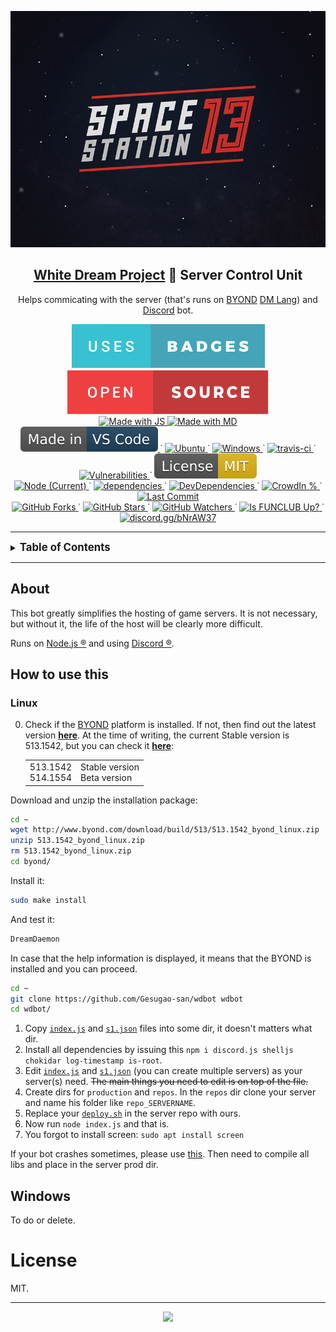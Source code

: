 
<p align="center">
  <img src="assets/Space_Station_13_logo_(space_bg).png" />
  <h2 align="center">
    <a href="https://github.com/frosty-dev/white-dream-main/">White Dream Project</a> 🤖 Server Control Unit
  </h2>

  <p align="center">Helps commicating with the server (that's runs on <a href="http://byond.com/">BYOND</a> <a href=" https://github.com/topics/byond?l=dm">DM Lang</a>) and <a href="https://discord.com/">Discord</a> bot.
  </p>
</p>

<p align="center">
  <a href="">
    <img alt="Uses badges" src="assets/uses-badges.svg"/>
  </a>
  <a href="">
    <img alt="Open Source" src="assets/open-source.svg"/>
  </a>

  <br>

  <a href="https://forthebadge.com">
    <img alt="Made with JS" src="https://forthebadge.com/images/badges/made-with-javascript.svg"/>
  </a>
  <a href="https://forthebadge.com">
    <img alt="Made with MD" src="https://forthebadge.com/images/badges/made-with-markdown.svg"/>
  </a>

  <br>

  <a href="https://code.visualstudio.com/">
    <img alt="Made in-VS Code" src="assets/Made_in-VS_Code-1f425f.svg "/>
  </a>˙
  <a href="">
    <img alt="Ubuntu" src="https://badgen.net/github/checks/Gesugao-san/wdbot/master/ubuntu"/>
  </a>˙
  <a href="">
    <img alt="Windows" src="https://badgen.net/github/checks/Gesugao-san/wdbot/master/windows"/>
  </a>˙
  <a href="">
    <img alt="travis-ci" src="https://travis-ci.com/Gesugao-san/wdbot.svg?branch=master"/>
  </a>˙
  <a href="">
    <img alt="Vulnerabilities" src="https://img.shields.io/snyk/vulnerabilities/github/Gesugao-san/wdbot"/>
  </a>˙
  <a href="https://opensource.org/licenses/MIT">
    <img alt="MIT license" src="assets/License-MIT-yellow.svg"/>
  </a>

  <br>

  <a href="">
    <img alt="Node (Current)" src="https://img.shields.io/node/v/discord.js">
  </a>˙
  <a href="">
    <img alt="dependencies" src="https://status.david-dm.org/gh/Gesugao-san/wdbot.svg"/>
  </a>˙
  <a href="">
    <img alt="DevDependencies" src="https://status.david-dm.org/gh/Gesugao-san/wdbot.svg?type=dev"/>
  </a>˙
  <a href="https://crowdin.com/project/wdbot">
    <img alt="CrowdIn %" src="https://badges.crowdin.net/wdbot/localized.svg"/>
  </a>˙
  <a href="https://github.com/Gesugao-san/wdbot/issues?q=is%3Apr+is%3Aclosed">
    <img alt="Last Commit" src="https://img.shields.io/github/last-commit/Gesugao-san/wdbot"/>
  </a>

  <br>

  <a href="https://GitHub.com/Gesugao-san/wdbot/network/">
    <img alt="GitHub Forks" src="https://img.shields.io/github/forks/Gesugao-san/wdbot.svg?style=social&label=Fork&maxAge=2592000"/>
  </a>˙
  <a href="https://GitHub.com/Gesugao-san/wdbot/stargazers/">
    <img alt="GitHub Stars" src="https://img.shields.io/github/stars/Gesugao-san/wdbot.svg?style=social&label=Star&maxAge=2592000"/>
  </a>˙
  <a href="https://GitHub.com/Gesugao-san/wdbot/stargazers/">
    <img alt="GitHub Watchers" src="https://img.shields.io/github/watchers/Gesugao-san/wdbot?style=social&label=Watchers&maxAge=2592000">
  </a>˙
  <a href="https://funclub.pro/">
    <img alt="Is FUNCLUB Up?" src="https://img.shields.io/website?down_color=red&down_message=offline&up_color=green&up_message=online&url=https://funclub.pro/"/>
  </a>˙
  <a href="https://discord.com/invite/bNrAW37">
    <img alt="discord.gg/bNrAW37" src="https://img.shields.io/discord/433622753350778890.svg?color=7289da&label=FUNCLUB&logo=discord&style=flat-square"/>
  </a>
</p>

---

<details>
<summary><strong><big>Table of Contents</big></strong></summary>

** [How to use this](#how-to-use-this)
*** [Linux](#linux)
*** [Windows](#windows)
** [License](#license)

</details>

---

## About

This bot greatly simplifies the hosting of game servers. It is not necessary, but without it, the life of the host will be clearly more difficult.

Runs on [Node.js ®](https://nodejs.org/) and using [Discord ®](https://discord.com/).

## How to use this

### Linux

0. Check if the [BYOND](http://byond.com/) platform is installed. If not, then find out the latest version **[here](https://secure.byond.com/download/)**.
    At the time of writing, the current Stable version is 513.1542, but you can check it <b><a href="http://www.byond.com/download/version.txt">here</a></b>:
    <table>
    <tr>
      <td>
        513.1542<br>
        514.1554
      </td>
      <td>
        Stable version<br>
        Beta version
      </td>
    </tr>
    </table>

Download and unzip the installation package:

<!--
  sudo apt update && sudo apt upgrade
-->

```bash
cd ~
wget http://www.byond.com/download/build/513/513.1542_byond_linux.zip
unzip 513.1542_byond_linux.zip
rm 513.1542_byond_linux.zip
cd byond/
```

Install it:

```bash
sudo make install
```

And test it:

```bash
DreamDaemon
```

In case that the help information is displayed, it means that the BYOND is installed and you can proceed.

<!--
  curl -fsSL https://deb.nodesource.com/setup_current.x | sudo -E bash - # Using Ubuntu
  sudo apt install -y wget unzip git screen nodejs
  sudo apt install -y npm gcc g++ make build-essential
  sudo apt update -y && sudo apt upgrade -y && sudo apt autoremove -y
  npm install -g npm
  git clone https://github.com/frosty-dev/wdbot wdbot
-->

```bash
cd ~
git clone https://github.com/Gesugao-san/wdbot wdbot
cd wdbot/
```

1. Copy [`index.js`](./index.js) and [`s1.json`](./servers/s1.json) files into some dir, it doesn't matters what dir.
2. Install all dependencies by issuing this `npm i discord.js shelljs chokidar log-timestamp is-root`.
3. Edit [`index.js`](./index.js) and [`s1.json`](./servers/s1.json) (you can create multiple servers) as your server(s) need. ~~The main things you need to edit is on top of the file.~~
4. Create dirs for `production` and `repos`. In the `repos` dir clone your server and name his folder like `repo_SERVERNAME`.
5. Replace your [`deploy.sh`](./deploy.sh) in the server repo with ours.
6. Now run `node index.js` and that is.
7. You forgot to install screen: `sudo apt install screen`

If your bot crashes sometimes, please use [this](https://www.npmjs.com/package/forever).
Then need to compile all libs and place in the server prod dir.

## Windows
To do or delete.

# License

MIT.

---

<p align="center">
  <img src="https://2ip.io/bar/ip3.gif"/>
</p>
